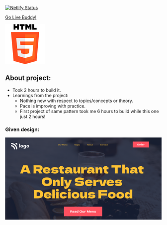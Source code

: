 [![Netlify Status](https://api.netlify.com/api/v1/badges/08792b0d-05a4-4f99-97ad-0f08934f1468/deploy-status)](https://app.netlify.com/sites/tushar-ojha-web-design-landing-page/deploys)

[Go Live Buddy!](https://tushar-ojha-restaurant-home-page.netlify.app)

![Design Image](/html-128px-logo.png)

## About project:

- Took 2 hours to build it.
- Learnings from the project:
   - Nothing new with respect to topics/concepts or theory. 
   - Pace is improving with practice. 
   - First project of same pattern took me 6 hours to build while this one just 2 hours!

### Given design:
![Design Image](/Design.png "Design Title")

